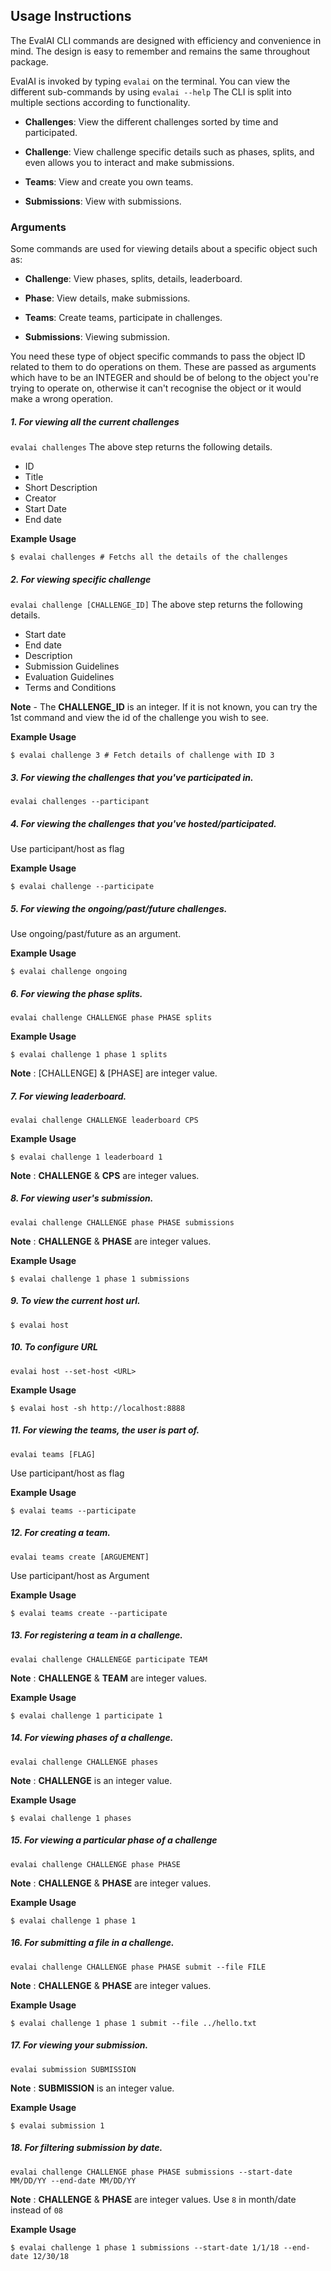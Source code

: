 ## Usage Instructions

The EvalAI CLI commands are designed with efficiency and convenience in mind. The design is easy to remember and remains the same throughout package.

EvalAI is invoked by typing `evalai` on the terminal. You can view the different sub-commands by using `evalai --help` 
The CLI is split into multiple sections according to functionality.
 
- **Challenges**: View the different challenges sorted by time and participated.
 
- **Challenge**: View challenge specific details such as phases, splits, and even allows you to interact and make submissions.
 
 - **Teams**: View and create you own teams.
 
 - **Submissions**: View with submissions.

### Arguments
 Some commands are used for viewing details about a specific object such as:

 - **Challenge**: View phases, splits, details, leaderboard.
 
 - **Phase**: View details, make submissions.
 
 - **Teams**: Create teams, participate in challenges.
 
 - **Submissions**: Viewing submission.
 
You need these type of object specific commands to pass the object ID related to them to do operations on them. These are passed as arguments which have to be an INTEGER and should be of belong to the object you're trying to operate on, otherwise it can't recognise the object or it would make a wrong operation.

##### 1. For viewing all the current challenges

``evalai challenges``
The above step returns the following details.
- ID
- Title
- Short Description
- Creator
- Start Date
- End date  

**Example Usage**

``$ evalai challenges # Fetchs all the details of the challenges``
  
##### 2. For viewing specific challenge

``evalai challenge [CHALLENGE_ID]``
 The above step returns the following details.
- Start date
- End date
- Description
- Submission Guidelines
- Evaluation Guidelines
- Terms and Conditions

**Note** - The **CHALLENGE_ID** is an integer. If it is not known, you can try the 1st command and view the id of the challenge you wish to see.

**Example Usage**

``$ evalai challenge 3 # Fetch details of challenge with ID 3``

##### 3. For viewing the challenges that you've participated in.

``evalai challenges --participant``

##### 4. For viewing the challenges that you've hosted/participated.

Use participant/host as flag

**Example Usage**

``$ evalai challenge --participate``

##### 5. For viewing the ongoing/past/future challenges.

Use ongoing/past/future as an argument.

**Example Usage**

``$ evalai challenge ongoing``

##### 6. For viewing the phase splits.

``evalai challenge CHALLENGE phase PHASE splits``

**Example Usage**

``$ evalai challenge 1 phase 1 splits``

**Note** : [CHALLENGE] & [PHASE] are integer value. 

##### 7. For viewing leaderboard.

``evalai challenge CHALLENGE leaderboard CPS``

**Example Usage**

``$ evalai challenge 1 leaderboard 1``

**Note** : **CHALLENGE** & **CPS** are integer values.

##### 8. For viewing user's submission.

``evalai challenge CHALLENGE phase PHASE submissions``

**Note** : **CHALLENGE** & **PHASE** are integer values.

**Example Usage**

``$ evalai challenge 1 phase 1 submissions``

##### 9. To view the current host url.

``$ evalai host ``

##### 10. To configure URL

``evalai host --set-host <URL>``

**Example Usage**

``$ evalai host -sh http://localhost:8888``

##### 11. For viewing the teams, the user is part of.

``evalai teams [FLAG]``

Use participant/host as flag

**Example Usage**

``$ evalai teams --participate``

##### 12. For creating a team.

``evalai teams create [ARGUEMENT]``

Use participant/host as Argument

**Example Usage**

``$ evalai teams create --participate``

##### 13. For registering a team in a challenge.

``evalai challenge CHALLENEGE participate TEAM``

**Note** : **CHALLENGE** & **TEAM** are integer values.

**Example Usage**

``$ evalai challenge 1 participate 1``

##### 14. For viewing phases of a challenge.

``evalai challenge CHALLENGE phases``

**Note** : **CHALLENGE** is an integer value.

**Example Usage**

``$ evalai challenge 1 phases``

##### 15. For viewing a particular phase of a challenge

``evalai challenge CHALLENGE phase PHASE``

**Note** : **CHALLENGE** & **PHASE** are integer values.

**Example Usage**

``$ evalai challenge 1 phase 1``

##### 16. For submitting a file in a challenge.

``evalai challenge CHALLENGE phase PHASE submit --file FILE``

**Note** : **CHALLENGE** & **PHASE** are integer values.

**Example Usage**

``$ evalai challenge 1 phase 1 submit --file ../hello.txt``

##### 17. For viewing your submission.

``evalai submission SUBMISSION``

**Note** : **SUBMISSION** is an integer value.

**Example Usage**

``$ evalai submission 1``

##### 18. For filtering submission by date.

``evalai challenge CHALLENGE phase PHASE submissions --start-date MM/DD/YY --end-date MM/DD/YY``

**Note** : **CHALLENGE** & **PHASE** are integer values. Use `8` in month/date instead of `08`

**Example Usage**

``$ evalai challenge 1 phase 1 submissions --start-date 1/1/18 --end-date 12/30/18``
